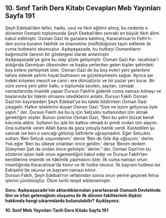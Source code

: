 ## 10. Sınıf Tarih Ders Kitabı Cevapları Meb Yayınları Sayfa 191

Şeyh Edebali’den tefsir, hadis, usul ve fıkıh eğitimi almış; bu nedenle o dönemin Osmanlı toplumunda Şeyh Ebebali’den sonraki en büyük fıkıh âlimi kabul edilmiştir. Osman Gazi ile gazalara katılmış, Karacahisar’ın Fethi’n- den sonra buranın fakihlik ve imametine (müftülüğüne) tayin edilerek ilk cuma hutbesini okumuştur. Aşıkpaşazade, bu hutbeyi Osmanlıların bağımsızlık ilanının bir göstergesi olarak anlatmıştır.  
 Aşıkpaşazade’ye göre bu olay şöyle gelişmiştir: Osman Gazi Ka- racahisar’ı aldığında Germiyan ülkesinden ve başka yerlerden gelen kişiler şehirdeki boş evlere yerleşmek ister. Osman Gazi de bu boş evleri yeni gelenlere tahsis ederek şehrin hayat bulmasını ve güzeiieşmesini sağıar. Ayrıca şeı indeki kiiiseien mescit ve cami i ere dönüştürür ve bir pazar yeri kurar. Bir süre sonra yeni şehir halkı, o toplumda sevilen, sayılan, cemaat namazlarında imamlık yapan Dursun Fakih’e giderek cuma namazı kılmayı ve başlarında bir hâkim olmasını istediklerini anlatır. Dursun Fakih Osman Gazi’nin kayınpederi Şeyh Edebali’ye bu talebi bildirirken Osman Gazi çıkagelir. Halkın isteklerini duyan Osman Gazi “Size ne lazım geliyorsa öyle yapın.” der. Dursun Fakih ise bu iş için Selçuklu sultanından izin almak gerektiğini söyler. Bunun üzerine Osman Gazi, “Ben bu şehri bizzat kendi kılıcımla aldım. Sultanın bu işte bir katkısı olmadı ki şimdi ondan izin alayım. Ona sultanlık veren Allah bana da gaza yoluyla hanlık verdi. Kastedilen şu sancak ise ben o sancağı götürüp kâfirlerle uğraşmadım. Eğer Selçuklu sultanı ‘Ben Selçuk soyundanım.’ derse ‘Ben de Gök Alp oğluyum.’ derim. Yok eğer ‘Ben bu ülkeye onlardan önce geldim.’ derse ‘Benim dedem Süleyman Şah da ondan önce gelmiştir.’ derim.” der. Osman Gazi’nin bu sözlerini işiten halk onun egemenliğini kabul eder ve Dursun Fakih’ten kendilerine imamlık ve hâkimlik yapmasını ister. İlk cuma namazı onun imamlığında Karacahisar’da kılınır ve ilk hutbe okunur. İlk bayram hutbesi ise Eskişehir’de okunur ve bayram namazı kılınır.  
 Dursun Fakih, Şeyh Edebali’nin vefatından sonra onun yerine geçerek fetva işlerini yürütmüştür. Ölüm tarihi tespit edilememiştir.

**Soru: Aşıkpaşazade’nin aktardıklarından yararlanarak Osmanlı Devletinde ilim ve irfan geleneğinin oluşumu ile ilk dönem fakihlerinin ilişkisi hakkında hangi çıkarımlarda bulunulabilir? Açıklayınız.**

**10. Sınıf Meb Yayınları Tarih Ders Kitabı Sayfa 191**